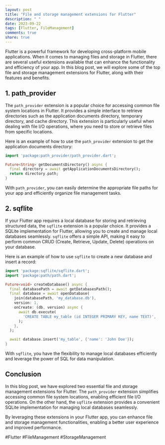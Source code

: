 ```yaml
---
layout: post
title: "File and storage management extensions for Flutter"
description: " "
date: 2023-09-22
tags: [Flutter, FileManagement]
comments: true
share: true
---
```


Flutter is a powerful framework for developing cross-platform mobile applications. When it comes to managing files and storage in Flutter, there are several useful extensions available that can enhance the functionality and efficiency of your app. In this blog post, we will explore some of the top file and storage management extensions for Flutter, along with their features and benefits.

## 1. path_provider

The `path_provider` extension is a popular choice for accessing common file system locations in Flutter. It provides a simple interface to retrieve directories such as the application documents directory, temporary directory, and cache directory. This extension is particularly useful when dealing with file I/O operations, where you need to store or retrieve files from specific locations.

Here is an example of how to use the `path_provider` extension to get the application documents directory:

```dart
import 'package:path_provider/path_provider.dart';

Future<String> getDocumentsDirectory() async {
  final directory = await getApplicationDocumentsDirectory();
  return directory.path;
}
```

With `path_provider`, you can easily determine the appropriate file paths for your app and efficiently organize file management tasks.

## 2. sqflite

If your Flutter app requires a local database for storing and retrieving structured data, the `sqflite` extension is a popular choice. It provides a SQLite implementation for Flutter, allowing you to create and manage local databases seamlessly. `sqflite` offers a simple API, making it easy to perform common CRUD (Create, Retrieve, Update, Delete) operations on your database.

Here is an example of how to use `sqflite` to create a new database and insert a record:

```dart
import 'package:sqflite/sqflite.dart';
import 'package:path/path.dart';

Future<void> createDatabase() async {
  final databasePath = await getDatabasesPath();
  final database = await openDatabase(
    join(databasePath, 'my_database.db'),
    version: 1,
    onCreate: (db, version) async {
      await db.execute(
        'CREATE TABLE my_table (id INTEGER PRIMARY KEY, name TEXT)',
      );
    },
  );

  await database.insert('my_table', {'name': 'John Doe'});
}
```

With `sqflite`, you have the flexibility to manage local databases efficiently and leverage the power of SQL for data manipulation.

## Conclusion

In this blog post, we have explored two essential file and storage management extensions for Flutter. The `path_provider` extension simplifies accessing common file system locations, enabling efficient file I/O operations. On the other hand, the `sqflite` extension provides a convenient SQLite implementation for managing local databases seamlessly.

By leveraging these extensions in your Flutter app, you can enhance file and storage management functionalities, enabling a better user experience and improved performance.

#Flutter #FileManagement #StorageManagement